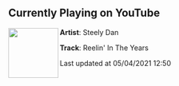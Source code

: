 ## Currently Playing on YouTube

[<img align="left" width="100" src="https://yt3.ggpht.com/ytc/AAUvwnhd7edYcnvP6g9jPYfZpiC73axg-gaRep1SSAsd=s48-c-k-c0x00ffffff-no-rj">](https://www.youtube.com/channel/UCbSAYU9A4L4JbUkGmy4BN5Q)

**Artist**: Steely Dan 

**Track**: Reelin' In The Years

Last updated at 05/04/2021 12:50
